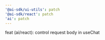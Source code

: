 ```yaml
---
'@ai-sdk/ui-utils': patch
'@ai-sdk/react': patch
'ai': patch
---
```


feat (ai/react): control request body in useChat
